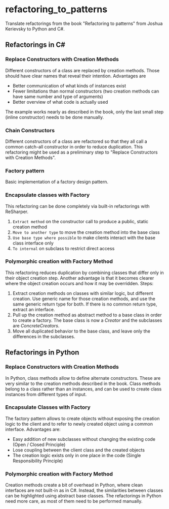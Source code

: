 # refactoring_to_patterns
Translate refactorings from the book "Refactoring to patterns" from Joshua Kerievsky to Python and C#.

## Refactorings in C#

### Replace Constructors with Creation Methods
Different constructors of a class are replaced by creation methods. Those should have clear names that reveal their intention. Advantages are

- Better communication of what kinds of instances exist
- Fewer limitations than normal constructors (two creation methods can have same number and type of arguments)
- Better overview of what code is actually used
  
The example works nearly as described in the book, only the last small step (inline constructor) needs to be done manually.

### Chain Constructors
Different constructors of a class are refactored so that they all call a common catch-all constructor in order to reduce duplication. 
This refactoring might be used as a preliminary step to "Replace Constructors with Creation Methods".

### Factory pattern
Basic implementation of a factory design pattern.

### Encapsulate classes with Factory
This refactoring can be done completely via built-in refactorings with ReSharper. 
1. `Extract method` on the constructor call to produce a public, static creation method
1. `Move to another type` to move the creation method into the base class
1. `Use base type where possible` to make clients interact with the base class interface only
1. `To internal` on subclass to restrict direct access

### Polymorphic creation with Factory Method
This refactoring reduces duplication by combining classes that differ only in their object creation step. Another advantage is that it becomes clearer where the object creation occurs and how it may be
overridden. Steps:
1. Extract creation methods on classes with similar logic, but different creation. Use generic name for those creation methods, and use the same generic return type for both. If there is no common return type, extract an interface.
1. Pull up the creation method as abstract method to a base class in order to create a factory. The base class is now a *Creator* and the subclasses are *ConcreteCreators*.
1. Move all duplicated behavior to the base class, and leave only the differences in the subclasses.


## Refactorings in Python

### Replace Constructors with Creation Methods
In Python, class methods allow to define alternate constructors. These are very similar to the creation methods described in the book.
Class methods belong to a class rather than an instances, and can be used to create class instances from different types of input.

### Encapsulate Classes with Factory
The factory pattern allows to create objects without exposing the creation logic to the client and to refer to newly created object using a common interface.
Advantages are: 

- Easy addition of new subclasses without changing the existing code (Open / Closed Principle)
- Lose coupling between the client class and the created objects
- The creation logic exists only in one place in the code (Single Responsibility Principle)

### Polymorphic creation with Factory Method
Creation methods create a bit of overhead in Python, where clean interfaces are not built-in as in C#. 
Instead, the similarities between classes can be highlighted using abstract base classes. 
The refactorings in Python need more care, as most of them need to be performed manually.
